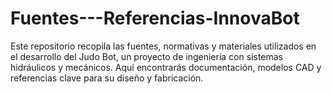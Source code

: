 # Fuentes---Referencias-InnovaBot
Este repositorio recopila las fuentes, normativas y materiales utilizados en el desarrollo del Judo Bot, un proyecto de ingeniería con sistemas hidráulicos y mecánicos. Aquí encontrarás documentación, modelos CAD y referencias clave para su diseño y fabricación.
